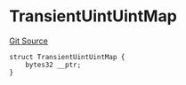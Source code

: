 # TransientUintUintMap
[Git Source](https://github.com/lidofinance/community-staking-module/blob/5d5ee8e87614e268bb3181747a86b3f5fe7a75e2/src/lib/TransientUintUintMapLib.sol)


```solidity
struct TransientUintUintMap {
    bytes32 __ptr;
}
```

